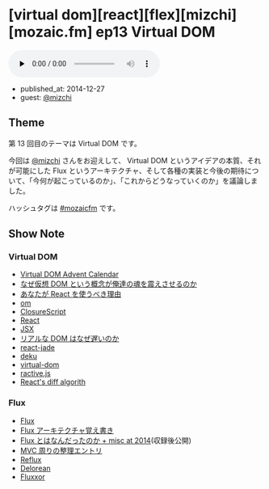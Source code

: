 # [virtual dom][react][flex][mizchi][mozaic.fm] ep13 Virtual DOM

<audio preload="none" src="https://files.mozaic.fm/mozaic-ep13.mp3" controls></audio>

<ul class=info>
  <li>published_at: <time datetime=2014-12-27>2014-12-27</time>
  <li>guest: <a href=https://twitter.com/mizchi>@mizchi</a>
</ul>


## Theme

第 13 回目のテーマは Virtual DOM です。

今回は [@mizchi](https://twitter.com/mizchi/) さんをお迎えして、 Virtual DOM というアイデアの本質、それが可能にした Flux というアーキテクチャ、そして各種の実装と今後の期待について、「今何が起こっているのか」、「これからどうなっていくのか」を議論しました。

ハッシュタグは [#mozaicfm](https://twitter.com/search?q=mozaicfm&src=hash) です。


## Show Note

### Virtual DOM

- [Virtual DOM Advent Calendar](http://t.umblr.com/redirect?z=http%3A%2F%2Fqiita.com%2Fadvent-calendar%2F2014%2Fvirtual-dom&t=MjdjMzRjYTdkNTIyY2E2YmU0MzFkOGQ0YjgwMTAzMzMwZTg4OGY3NCxKc2dSYkdjVw%3D%3D)
- [なぜ仮想 DOM という概念が俺達の魂を震えさせるのか](http://t.umblr.com/redirect?z=http%3A%2F%2Fqiita.com%2Fmizchi%2Fitems%2F4d25bc26def1719d52e6&t=Y2E1ZGM0YzBjMzUzNDJhMjYxNDE3ZDRkZTFkM2I0ZDFiOTBhZDUzOSxKc2dSYkdjVw%3D%3D)
- [あなたが React を使うべき理由](http://t.umblr.com/redirect?z=http%3A%2F%2Fmizchi.hatenablog.com%2Fentry%2F2014%2F09%2F02%2F201728&t=NzYwMzdkZDcxZmE2ZjY1MWQ5OGEwMDcxMTI2ZTcwYzY1M2U4YjhjYSxKc2dSYkdjVw%3D%3D)
- [om](http://t.umblr.com/redirect?z=https%3A%2F%2Fgithub.com%2Fswannodette%2Fom&t=NzM5Yjc5NDRmZjkzODJjZTIwNWQzZjkwYTA3OTg1NzhkMzFhMjBhOSxKc2dSYkdjVw%3D%3D)
- [ClosureScript](http://t.umblr.com/redirect?z=https%3A%2F%2Fgithub.com%2Fclojure%2Fclojurescript&t=MzkwYWYyMmNkYzhkNDdhNTUxZTc1Y2YzZTJmYzQxZTMwMzVjMjBmYixKc2dSYkdjVw%3D%3D)
- [React](http://t.umblr.com/redirect?z=http%3A%2F%2Ffacebook.github.io%2Freact%2F&t=MGMzYmI4MTY5YWZiZmE1ODU3NzhkZjMwNThmYjAwMzdmYzlhNTgwZCxKc2dSYkdjVw%3D%3D)
- [JSX](http://t.umblr.com/redirect?z=http%3A%2F%2Ffacebook.github.io%2Fjsx%2F&t=MjVmY2NjNTM2YjBiMGUwOTVlNDlhM2E5M2E4NWEyZTU1MjY1ODM3NSxKc2dSYkdjVw%3D%3D)
- [リアルな DOM はなぜ遅いのか](http://t.umblr.com/redirect?z=http%3A%2F%2Fsteps.dodgson.org%2Fb%2F2014%2F12%2F11%2Fwhy-is-real-dom-slow%2F&t=MWE1OTM5YjkwODc1YjMyYjUwN2EyYzU4ODc0ZjE5NjAzYzM5ZTA1NSxKc2dSYkdjVw%3D%3D)
- [react-jade](http://t.umblr.com/redirect?z=https%3A%2F%2Fgithub.com%2Fjadejs%2Freact-jade&t=ZTNlODk0Y2UzYjQwNWIwYTgwMTQzNDJkNjBjMjNhM2Y3YWQ4YzdiOSxKc2dSYkdjVw%3D%3D)
- [deku](http://t.umblr.com/redirect?z=https%3A%2F%2Fgithub.com%2Fsegmentio%2Fdeku&t=YjRkNGY3ZDcyOTYxNGE3M2Y0ZTU5ZGQ1ODhiYzhlMDgxNTA5NjBjNSxKc2dSYkdjVw%3D%3D)
- [virtual-dom](http://t.umblr.com/redirect?z=https%3A%2F%2Fgithub.com%2FMatt-Esch%2Fvirtual-dom&t=ZjJiOWQ0MTk2NWFjZDBlZTYyN2IyMDVhMGJkZjg3MjU0NTExYTM1ZixKc2dSYkdjVw%3D%3D)
- [ractive.js](http://t.umblr.com/redirect?z=http%3A%2F%2Fwww.ractivejs.org%2F&t=N2QwYzJjMjJjYzJmZDUxNjQ2NDk1YjYyMzY2ZThmMDYzZDQxNzJlMyxKc2dSYkdjVw%3D%3D)
- [React's diff algorith](http://t.umblr.com/redirect?z=http%3A%2F%2Fcalendar.perfplanet.com%2F2013%2Fdiff%2F&t=MzA2ZWM0ODJjNWM0NWJhNjQ2MzYwMjgwMGE5ZmY3NTcxMDUyNTlmMCxKc2dSYkdjVw%3D%3D)


### Flux

- [Flux](http://t.umblr.com/redirect?z=http%3A%2F%2Ffacebook.github.io%2Fflux%2F&t=NzIyNjIwMmIzNDE0ODNkYTJhZDFlYjcwY2NjZjM4OWQ1YWNkNzRkMCxKc2dSYkdjVw%3D%3D)
- [Flux アーキテクチャ覚え書き](http://t.umblr.com/redirect?z=http%3A%2F%2Fsaneyukis.hatenablog.com%2Fentry%2F2014%2F09%2F26%2F174750&t=YWQ4YmE2Nzc1NmVjODY5YmIxYTgxY2QwNDBiMjkwZjYyMzIyMjExMSxKc2dSYkdjVw%3D%3D)
- [Flux とはなんだったのか + misc at 2014](http://t.umblr.com/redirect?z=http%3A%2F%2Fsaneyukis.hatenablog.com%2Fentry%2F2014%2F12%2F24%2F014421&t=NTEwZTVjYjdjZmEzZGEyM2MyNTIyM2E1ZGQ2OGRhYTQyZDNiZTNkYSxKc2dSYkdjVw%3D%3D)(収録後公開)
- [MVC 周りの整理エントリ](http://t.umblr.com/redirect?z=http%3A%2F%2Fblog.nodejitsu.com%2Fscaling-isomorphic-javascript-code%2F&t=MzA3ZGU2MzkyYmY2ODNiYTA4YzcwODFmMWMzNjQxMzA0YjdjNmFjZSxKc2dSYkdjVw%3D%3D)
- [Reflux](http://t.umblr.com/redirect?z=https%3A%2F%2Fgithub.com%2Fspoike%2Frefluxjs&t=NDBhNTljNjI1MzI0MmIxOWY0Njc4NjljOTM3ZThiMWY5OTczZjhlOSxKc2dSYkdjVw%3D%3D)
- [Delorean](http://t.umblr.com/redirect?z=http%3A%2F%2Fdeloreanjs.com%2F&t=OTNhNmZjNzIzY2E0YzZiMTY0ZTllMjNmZDZkOTY3MGRjNmE2NDY2NixKc2dSYkdjVw%3D%3D)
- [Fluxxor](http://t.umblr.com/redirect?z=http%3A%2F%2Ffluxxor.com%2F&t=YjEyZWZjMjQyYzhjZDFkOWIxOGIxODdkNGQyYTA2YTExNzJlNTQzZCxKc2dSYkdjVw%3D%3D)

